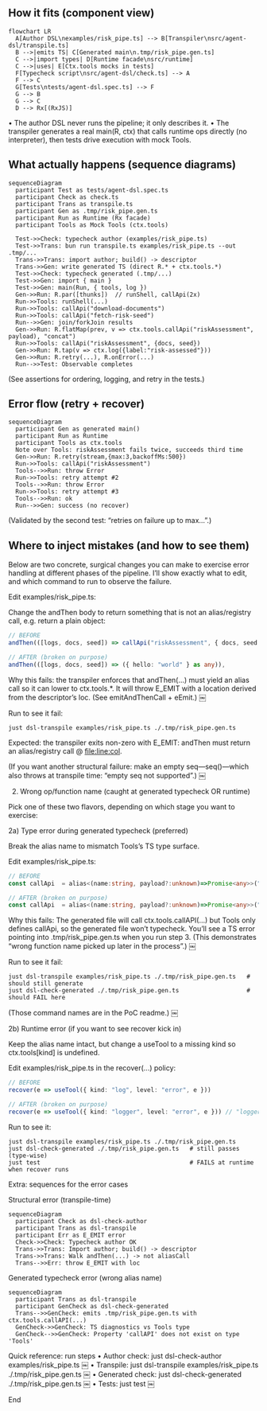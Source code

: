 ## How it fits (component view)

```mermaid
flowchart LR
  A[Author DSL\nexamples/risk_pipe.ts] --> B[Transpiler\nsrc/agent-dsl/transpile.ts]
  B -->|emits TS| C[Generated main\n.tmp/risk_pipe.gen.ts]
  C -->|import types| D[Runtime facade\nsrc/runtime]
  C -->|uses| E[Ctx.tools mocks in tests]
  F[Typecheck script\nsrc/agent-dsl/check.ts] --> A
  F --> C
  G[Tests\ntests/agent-dsl.spec.ts] --> F
  G --> B
  G --> C
  D --> Rx[(RxJS)]
```

•	The author DSL never runs the pipeline; it only describes it.
•	The transpiler generates a real main(R, ctx) that calls runtime ops directly (no interpreter), then tests drive execution with mock Tools.  

## What actually happens (sequence diagrams)

```mermaid
sequenceDiagram
  participant Test as tests/agent-dsl.spec.ts
  participant Check as check.ts
  participant Trans as transpile.ts
  participant Gen as .tmp/risk_pipe.gen.ts
  participant Run as Runtime (Rx facade)
  participant Tools as Mock Tools (ctx.tools)

  Test->>Check: typecheck author (examples/risk_pipe.ts)
  Test->>Trans: bun run transpile.ts examples/risk_pipe.ts --out .tmp/...
  Trans->>Trans: import author; build() -> descriptor
  Trans->>Gen: write generated TS (direct R.* + ctx.tools.*)
  Test->>Check: typecheck generated (.tmp/...)
  Test->>Gen: import { main }
  Test->>Gen: main(Run, { tools, log })
  Gen->>Run: R.par([thunks])  // runShell, callApi(2x)
  Run->>Tools: runShell(...)
  Run->>Tools: callApi("download-documents")
  Run->>Tools: callApi("fetch-risk-seed")
  Run-->>Gen: join/forkJoin results
  Gen->>Run: R.flatMap(prev, v => ctx.tools.callApi("riskAssessment", payload), "concat")
  Run->>Tools: callApi("riskAssessment", {docs, seed})
  Gen->>Run: R.tap(v => ctx.log({label:"risk-assessed"}))
  Gen->>Run: R.retry(...), R.onError(...)
  Run-->>Test: Observable completes
```

(See assertions for ordering, logging, and retry in the tests.)

## Error flow (retry + recover)

```mermaid
sequenceDiagram
  participant Gen as generated main()
  participant Run as Runtime
  participant Tools as ctx.tools
  Note over Tools: riskAssessment fails twice, succeeds third time
  Gen->>Run: R.retry(stream,{max:3,backoffMs:500})
  Run->>Tools: callApi("riskAssessment")
  Tools-->>Run: throw Error
  Run->>Tools: retry attempt #2
  Tools-->>Run: throw Error
  Run->>Tools: retry attempt #3
  Tools-->>Run: ok
  Run-->>Gen: success (no recover)
```

(Validated by the second test: “retries on failure up to max…”.)  

## Where to inject mistakes (and how to see them)

Below are two concrete, surgical changes you can make to exercise error handling at different phases of the pipeline. I’ll show exactly what to edit, and which command to run to observe the failure.

Edit examples/risk_pipe.ts:

Change the andThen body to return something that is not an alias/registry call, e.g. return a plain object:

```ts
// BEFORE
andThen(([logs, docs, seed]) => callApi("riskAssessment", { docs, seed })),

// AFTER (broken on purpose)
andThen(([logs, docs, seed]) => ({ hello: "world" } as any)),
```

Why this fails: the transpiler enforces that andThen(...) must yield an alias call so it can lower to ctx.tools.*. It will throw E_EMIT with a location derived from the descriptor’s loc. (See emitAndThenCall + eEmit.)  ￼

Run to see it fail:

```shell
just dsl-transpile examples/risk_pipe.ts ./.tmp/risk_pipe.gen.ts
```

Expected: the transpiler exits non-zero with E_EMIT: andThen must return an alias/registry call @ <file:line:col>.

(If you want another structural failure: make an empty seq—seq()—which also throws at transpile time: “empty seq not supported”.)  ￼

2) Wrong op/function name (caught at generated typecheck OR runtime)

Pick one of these two flavors, depending on which stage you want to exercise:

2a) Type error during generated typecheck (preferred)

Break the alias name to mismatch Tools’s TS type surface.

Edit examples/risk_pipe.ts:

```ts
// BEFORE
const callApi  = alias<(name:string, payload?:unknown)=>Promise<any>>("callApi");

// AFTER (broken on purpose)
const callApi  = alias<(name:string, payload?:unknown)=>Promise<any>>("callAPI"); // note capital I
```

Why this fails: The generated file will call ctx.tools.callAPI(...) but Tools only defines callApi, so the generated file won’t typecheck. You’ll see a TS error pointing into .tmp/risk_pipe.gen.ts when you run step 3. (This demonstrates “wrong function name picked up later in the process”.)  ￼

Run to see it fail:

```shell
just dsl-transpile examples/risk_pipe.ts ./.tmp/risk_pipe.gen.ts   # should still generate
just dsl-check-generated ./.tmp/risk_pipe.gen.ts                   # should FAIL here
```

(Those command names are in the PoC readme.)  ￼

2b) Runtime error (if you want to see recover kick in)

Keep the alias name intact, but change a useTool to a missing kind so ctx.tools[kind] is undefined.

Edit examples/risk_pipe.ts in the recover(...) policy:

```ts
// BEFORE
recover(e => useTool({ kind: "log", level: "error", e }))

// AFTER (broken on purpose)
recover(e => useTool({ kind: "logger", level: "error", e })) // "logger" doesn't exist
```

Run to see it:

```shell
just dsl-transpile examples/risk_pipe.ts ./.tmp/risk_pipe.gen.ts
just dsl-check-generated ./.tmp/risk_pipe.gen.ts   # still passes (type-wise)
just test                                          # FAILS at runtime when recover runs
```

Extra: sequences for the error cases

Structural error (transpile-time)

```mermaid
sequenceDiagram
  participant Check as dsl-check-author
  participant Trans as dsl-transpile
  participant Err as E_EMIT error
  Check->>Check: Typecheck author OK
  Trans->>Trans: Import author; build() -> descriptor
  Trans->>Trans: Walk andThen(...) -> not aliasCall
  Trans-->>Err: throw E_EMIT with loc
```

Generated typecheck error (wrong alias name)

```mermaid
sequenceDiagram
  participant Trans as dsl-transpile
  participant GenCheck as dsl-check-generated
  Trans-->>GenCheck: emits .tmp/risk_pipe.gen.ts with ctx.tools.callAPI(...)
  GenCheck->>GenCheck: TS diagnostics vs Tools type
  GenCheck-->>GenCheck: Property 'callAPI' does not exist on type 'Tools'
```

Quick reference: run steps
	•	Author check:
just dsl-check-author examples/risk_pipe.ts  ￼
	•	Transpile:
just dsl-transpile examples/risk_pipe.ts ./.tmp/risk_pipe.gen.ts  ￼
	•	Generated check:
just dsl-check-generated ./.tmp/risk_pipe.gen.ts  ￼
	•	Tests:
just test  ￼

End
















